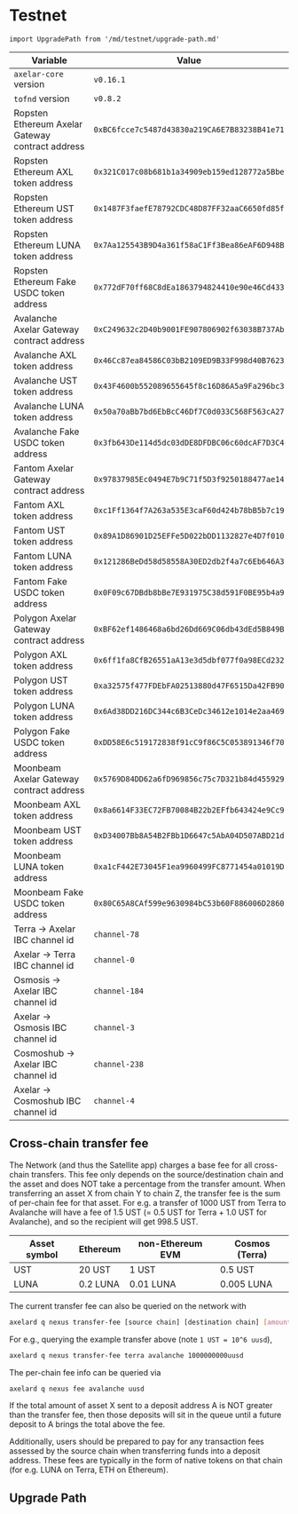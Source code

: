 # Testnet

```mdx-code-block
import UpgradePath from '/md/testnet/upgrade-path.md'
```

| Variable                                         | Value                                        |
| ------------------------------------------------ | -------------------------------------------- |
| `axelar-core` version                            | `v0.16.1`                                    |
| `tofnd` version                                  | `v0.8.2`                                     |
| Ropsten Ethereum Axelar Gateway contract address | `0xBC6fcce7c5487d43830a219CA6E7B83238B41e71` |
| Ropsten Ethereum AXL token address               | `0x321C017c08b681b1a34909eb159ed128772a5Bbe` |
| Ropsten Ethereum UST token address               | `0x1487F3faefE78792CDC48D87FF32aaC6650fd85f` |
| Ropsten Ethereum LUNA token address              | `0x7Aa125543B9D4a361f58aC1Ff3Bea86eAF6D948B` |
| Ropsten Ethereum Fake USDC token address         | `0x772dF70ff68C8dEa1863794824410e90e46Cd433` |
| Avalanche Axelar Gateway contract address        | `0xC249632c2D40b9001FE907806902f63038B737Ab` |
| Avalanche AXL token address                      | `0x46Cc87ea84586C03bB2109ED9B33F998d40B7623` |
| Avalanche UST token address                      | `0x43F4600b552089655645f8c16D86A5a9Fa296bc3` |
| Avalanche LUNA token address                     | `0x50a70aBb7bd6EbBcC46Df7C0d033C568F563cA27` |
| Avalanche Fake USDC token address                | `0x3fb643De114d5dc03dDE8DFDBC06c60dcAF7D3C4` |
| Fantom Axelar Gateway contract address           | `0x97837985Ec0494E7b9C71f5D3f9250188477ae14` |
| Fantom AXL token address                         | `0xc1Ff1364f7A263a535E3caF60d424b78bB5b7c19` |
| Fantom UST token address                         | `0x89A1D86901D25EFFe5D022bDD1132827e4D7f010` |
| Fantom LUNA token address                        | `0x121286BeDd58d58558A30ED2db2f4a7c6Eb646A3` |
| Fantom Fake USDC token address                   | `0x0F09c67DBdb8bBe7E931975C38d591F0BE95b4a9` |
| Polygon Axelar Gateway contract address          | `0xBF62ef1486468a6bd26Dd669C06db43dEd5B849B` |
| Polygon AXL token address                        | `0x6ff1fa8CfB26551aA13e3d5dbf077f0a98ECd232` |
| Polygon UST token address                        | `0xa32575f477FDEbFA02513880d47F6515Da42FB90` |
| Polygon LUNA token address                       | `0x6Ad38DD216DC344c6B3CeDc34612e1014e2aa469` |
| Polygon Fake USDC token address                  | `0xDD58E6c519172838f91cC9f86C5C053891346f70` |
| Moonbeam Axelar Gateway contract address         | `0x5769D84DD62a6fD969856c75c7D321b84d455929` |
| Moonbeam AXL token address                       | `0x8a6614F33EC72FB70084B22b2EFfb643424e9Cc9` |
| Moonbeam UST token address                       | `0xD34007Bb8A54B2FBb1D6647c5AbA04D507ABD21d` |
| Moonbeam LUNA token address                      | `0xa1cF442E73045F1ea9960499FC8771454a01019D` |
| Moonbeam Fake USDC token address                 | `0x80C65A8CAf599e9630984bC53b60F886006D2860` |
| Terra -> Axelar IBC channel id                   | `channel-78`                                 |
| Axelar -> Terra IBC channel id                   | `channel-0`                                  |
| Osmosis -> Axelar IBC channel id                 | `channel-184`                                |
| Axelar -> Osmosis IBC channel id                 | `channel-3`                                  |
| Cosmoshub -> Axelar IBC channel id               | `channel-238`                                |
| Axelar -> Cosmoshub IBC channel id               | `channel-4`                                  |

## Cross-chain transfer fee

The Network (and thus the Satellite app) charges a base fee for all cross-chain transfers.
This fee only depends on the source/destination chain and the asset and does NOT take a percentage from the transfer amount.
When transferring an asset X from chain Y to chain Z, the transfer fee is the sum of per-chain fee for that asset.
For e.g. a transfer of 1000 UST from Terra to Avalanche will have a fee of 1.5 UST (= 0.5 UST for Terra + 1.0 UST for Avalanche), and so the recipient will get 998.5 UST.

| Asset symbol | Ethereum | non-Ethereum EVM | Cosmos (Terra) |
| ------------ | -------- | ---------------- | -------------- |
| UST          | 20 UST   | 1 UST            | 0.5 UST        |
| LUNA         | 0.2 LUNA | 0.01 LUNA        | 0.005 LUNA     |

The current transfer fee can also be queried on the network with

```bash
axelard q nexus transfer-fee [source chain] [destination chain] [amount]
```

For e.g., querying the example transfer above (note `1 UST = 10^6 uusd`),

```bash
axelard q nexus transfer-fee terra avalanche 1000000000uusd
```

The per-chain fee info can be queried via

```bash
axelard q nexus fee avalanche uusd
```

If the total amount of asset X sent to a deposit address A is NOT greater than the transfer fee,
then those deposits will sit in the queue until a future deposit to A brings the total above the fee.

Additionally, users should be prepared to pay for any transaction fees assessed by the source chain when transferring funds into a deposit address.
These fees are typically in the form of native tokens on that chain (for e.g. LUNA on Terra, ETH on Ethereum).

## Upgrade Path

<UpgradePath />
